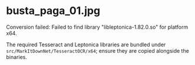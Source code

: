 # busta_paga_01.jpg

Conversion failed: Failed to find library "libleptonica-1.82.0.so" for platform x64.

The required Tesseract and Leptonica libraries are bundled under `src/MarkItDownNet/TesseractOCR/x64`; ensure they are copied alongside the binaries.
